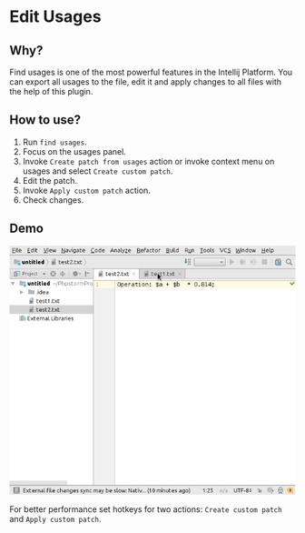 # Edit Usages

## Why?
Find usages is one of the most powerful features in the Intellij Platform.
You can export all usages to the file, edit it and apply changes to all files with the help of this plugin.

## How to use?
1. Run `find usages`.
2. Focus on the usages panel.
3. Invoke `Create patch from usages` action or invoke context menu on usages and select `Create custom patch`.
4. Edit the patch.
5. Invoke `Apply custom patch` action.
6. Check changes.

## Demo
![demo](doc/demo.gif)

For better performance set hotkeys for two actions: `Create custom patch` and `Apply custom patch`.

